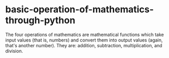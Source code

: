 # basic-operation-of-mathematics-through-python
The four operations of mathematics are mathematical functions which take input values (that is, numbers) and convert them into output values (again, that's another number). They are: addition, subtraction, multiplication, and division.

